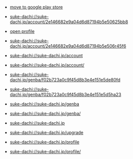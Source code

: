 * <a href="suke-dachi://suke-dachi.jp/account/2e146682e9a04d6d87194b5e50625bb8?playmarket=false">move to google play store</a> 


* <a href="suke-dachi://suke-dachi.jp/account/2e146682e9a04d6d87194b5e50625bb8">suke-dachi://suke-dachi.jp/account/2e146682e9a04d6d87194b5e50625bb8</a> 

* <a href="suke-dachi://suke-dachi.jp/account/4f1ccc1b2daa4357999d9a467f2bfd6a">open profile</a>

* <a href="suke-dachi://suke-dachi.jp/account/2e146682e9a04d6d87194b5e506r45f6">suke-dachi://suke-dachi.jp/account/2e146682e9a04d6d87194b5e506r45f6</a>

* <a href="suke-dachi://suke-dachi.jp/account">suke-dachi://suke-dachi.jp/account</a> 

* <a href="suke-dachi://suke-dachi.jp/account/">suke-dachi://suke-dachi.jp/account/</a>

* <a href="suke-dachi://suke-dachi.jp/genba/f02b723a0c9f45d8b3e4e151e5de80fd">suke-dachi://suke-dachi.jp/genba/f02b723a0c9f45d8b3e4e151e5de80fd</a> 

* <a href="suke-dachi://suke-dachi.jp/genba/f02b723a0c9f45d8b3e4e151e5d5ha23">suke-dachi://suke-dachi.jp/genba/f02b723a0c9f45d8b3e4e151e5d5ha23</a> 

* <a href="suke-dachi://suke-dachi.jp/genba">suke-dachi://suke-dachi.jp/genba</a> 

* <a href="suke-dachi://suke-dachi.jp/genba/">suke-dachi://suke-dachi.jp/genba/</a> 

* <a href="suke-dachi://suke-dachi.jp">suke-dachi://suke-dachi.jp</a> 

* <a href="suke-dachi://suke-dachi.jp/upgrade">suke-dachi://suke-dachi.jp/upgrade</a> 

* <a href="suke-dachi://suke-dachi.jp/profile">suke-dachi://suke-dachi.jp/profile</a> 

* <a href="suke-dachi://suke-dachi.jp/profile/">suke-dachi://suke-dachi.jp/profile/</a> 
